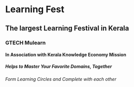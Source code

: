 # Learning Fest
## The largest Learning Festival in Kerala
### GTECH Mulearn
#### In Association with Kerala Knowledge Economy Mission
##### Helps to Master Your Favorite Domains, Together
###### Form Learning Circles and Complete with each other
